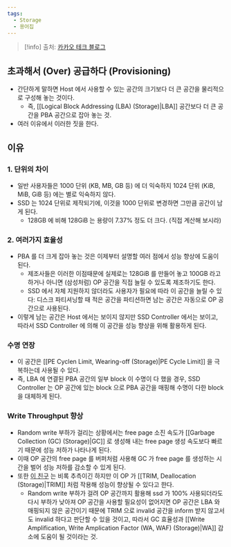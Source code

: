 ```yaml
---
tags:
  - Storage
  - 용어집
---
```

> [!info] 출처: [카카오 테크 블로그](https://tech.kakao.com/2016/07/16/coding-for-ssd-part-4/)

## 초과해서 (Over) 공급하다 (Provisioning)

- 간단하게 말하면 Host 에서 사용할 수 있는 공간의 크기보다 더 큰 공간을 물리적으로 구성해 놓는 것이다.
	- 즉, [[Logical Block Addressing (LBA) (Storage)|LBA]] 공간보다 더 큰 공간을 PBA 공간으로 잡아 놓는 것.
- 여러 이유에서 이러한 짓을 한다.

## 이유

### 1. 단위의 차이

- 일반 사용자들은 1000 단위 (KB, MB, GB 등) 에 더 익숙하지 1024 단위 (KiB, MiB, GiB 등) 에는 별로 익숙하지 않다.
- SSD 는 1024 단위로 제작되기에, 이것을 1000 단위로 변경하면 그만큼 공간이 남게 된다.
	- 128GB 에 비해 128GiB 는 용량이 7.37% 정도 더 크다. (직접 계산해 보시라)

### 2. 여러가지 효율성

- PBA 를 더 크게 잡아 놓는 것은 이제부터 설명할 여러 점에서 성능 향상에 도움이 된다.
	- 제조사들은 이러한 이점때문에 실제로는 128GiB 를 만들어 놓고 100GB 라고 하거나 아니면 (삼성처럼) OP 공간을 직접 늘릴 수 있도록 제조하기도 한다.
	- SSD 에서 자체 지원하지 않더라도 사용자가 필요에 따라 이 공간을 늘릴 수 있다: 디스크 파티셔닝할 때 적은 공간을 파티션하면 남는 공간은 자동으로 OP 공간으로 사용된다.
- 이렇게 남는 공간은 Host 에서는 보이지 않지만 SSD Controller 에서는 보이고, 따라서 SSD Controller 에 의해 이 공간을 성능 향상을 위해 활용하게 된다.

### 수명 연장

- 이 공간은 [[PE Cyclen Limit, Wearing-off (Storage)|PE Cycle Limit]] 을 극복하는데 사용될 수 있다.
- 즉, LBA 에 연결된 PBA 공간의 일부 block 이 수명이 다 했을 경우, SSD Controller 는 OP 공간에 있는 block 으로 PBA 공간을 매핑해 수명이 다한 block 을 대체하게 된다.

### Write Throughput 향상

- Random write 부하가 걸리는 상황에서는 free page 소진 속도가 [[Garbage Collection (GC) (Storage)|GC]] 로 생성해 내는 free page 생성 속도보다 빠르기 때문에 성능 저하가 나타나게 된다.
- 이때 OP 공간의 free page 를 버퍼처럼 사용해 GC 가 free page 를 생성하는 시간을 벌어 성능 저하를 감소할 수 있게 된다.
- 또한 [이 친구](https://codecapsule.com/2014/02/12/coding-for-ssds-part-4-advanced-functionalities-and-internal-parallelism/) 는 비록 추측이긴 하지만 이 OP 가 [[TRIM, Deallocation (Storage)|TRIM]] 처럼 작용해 성능이 향상될 수 있다고 한다.
	- Random write 부하가 걸려 OP 공간까지 활용해 ssd 가 100% 사용되더라도 다시 부하가 낮아져 OP 공간을 사용할 필요성이 없어지면 OP 공간은 LBA 와 매핑되지 않은 공간이기 때문에 TRIM 으로 invalid 공간을 inform 받지 않고서도 invalid 하다고 판단할 수 있을 것이고, 따라서 GC 효율성과 [[Write Amplification, Write Amplication Factor (WA, WAF) (Storage)|WA]] 감소에 도움이 될 것이라는 것.
